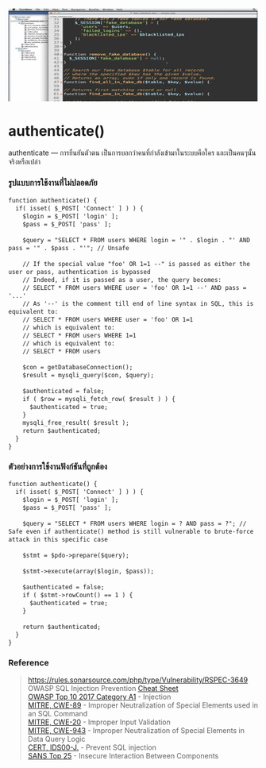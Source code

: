 ![](223.png)
# authenticate()

authenticate — การยืนยันตัวตน เป็นการบอกว่าคนที่กำลังเข้ามาในระบบคือใคร และเป็นคนๆนั้นจริงหรือเปล่า


### รูปแบบการใช้งานที่ไม่ปลอดภัย
```
function authenticate() {
  if( isset( $_POST[ 'Connect' ] ) ) {
    $login = $_POST[ 'login' ];
    $pass = $_POST[ 'pass' ];

    $query = "SELECT * FROM users WHERE login = '" . $login . "' AND pass = '" . $pass . "'"; // Unsafe

    // If the special value "foo' OR 1=1 --" is passed as either the user or pass, authentication is bypassed
    // Indeed, if it is passed as a user, the query becomes:
    // SELECT * FROM users WHERE user = 'foo' OR 1=1 --' AND pass = '...'
    // As '--' is the comment till end of line syntax in SQL, this is equivalent to:
    // SELECT * FROM users WHERE user = 'foo' OR 1=1
    // which is equivalent to:
    // SELECT * FROM users WHERE 1=1
    // which is equivalent to:
    // SELECT * FROM users

    $con = getDatabaseConnection();
    $result = mysqli_query($con, $query);

    $authenticated = false;
    if ( $row = mysqli_fetch_row( $result ) ) {
      $authenticated = true;
    }
    mysqli_free_result( $result );
    return $authenticated;
  }
}
```


### ตัวอย่างการใช้งานฟังก์ชันที่ถูกต้อง
```
function authenticate() {
  if( isset( $_POST[ 'Connect' ] ) ) {
    $login = $_POST[ 'login' ];
    $pass = $_POST[ 'pass' ];

    $query = "SELECT * FROM users WHERE login = ? AND pass = ?"; // Safe even if authenticate() method is still vulnerable to brute-force attack in this specific case

    $stmt = $pdo->prepare($query);

    $stmt->execute(array($login, $pass));

    $authenticated = false;
    if ( $stmt->rowCount() == 1 ) {
      $authenticated = true;
    }

    return $authenticated;
  }
}
```

### Reference
>https://rules.sonarsource.com/php/type/Vulnerability/RSPEC-3649 <br>
>OWASP SQL Injection Prevention [Cheat Sheet](https://cheatsheetseries.owasp.org/cheatsheets/SQL_Injection_Prevention_Cheat_Sheet.html)<br>
>[OWASP Top 10 2017 Category A1](https://owasp.org/www-project-top-ten/2017/A1_2017-Injection.html) - Injection<br>
>[MITRE, CWE-89](https://cwe.mitre.org/data/definitions/89) - Improper Neutralization of Special Elements used in an SQL Command<br>
>[MITRE, CWE-20](https://cwe.mitre.org/data/definitions/20.html) - Improper Input Validation<br>
>[MITRE, CWE-943](https://cwe.mitre.org/data/definitions/943.html) - Improper Neutralization of Special Elements in Data Query Logic<br>
>[CERT, IDS00-J.](https://wiki.sei.cmu.edu/confluence/x/ITdGBQ) - Prevent SQL injection<br>
>[SANS Top 25](https://www.sans.org/top25-software-errors/#cat1) - Insecure Interaction Between Components<br>

